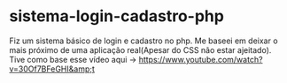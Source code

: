 # sistema-login-cadastro-php
Fiz um sistema básico de login e cadastro no php. Me baseei em deixar o mais próximo de uma aplicação real(Apesar do CSS não estar ajeitado). Tive como base esse vídeo aqui -> https://www.youtube.com/watch?v=30Of7BFeGHI&amp;t

